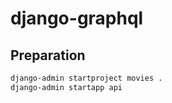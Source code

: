 # django-graphql

## Preparation

```bash
django-admin startproject movies .
django-admin startapp api
```